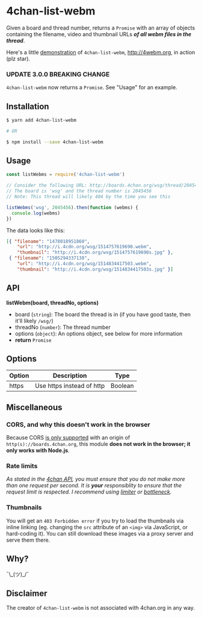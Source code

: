# 4chan-list-webm

Given a board and thread number, returns a `Promise` with an array of objects containing the filename, video and thumbnail URLs **_of all webm files in the thread_**.

Here's a little [demonstration](http://www.4webm.org/) of `4chan-list-webm`, http://4webm.org, in action (plz star).

### UPDATE 3.0.0 BREAKING CHANGE

`4chan-list-webm` now returns a `Promise`. See "Usage" for an example.

## Installation

```bash
$ yarn add 4chan-list-webm

# OR

$ npm install --save 4chan-list-webm
```


## Usage


```js
const listWebms = require('4chan-list-webm')

// Consider the following URL: http://boards.4chan.org/wsg/thread/2045456
// The board is 'wsg' and the thread number is 2045456
// Note: This thread will likely 404 by the time you see this

listWebms('wsg', 2045456).then(function (webms) {
  console.log(webms)
})
```

The data looks like this:
```json
[{ "filename": "1478018951860",
    "url": "http://i.4cdn.org/wsg/1514757619690.webm",
    "thumbnail": "http://i.4cdn.org/wsg/1514757619690s.jpg" },
 { "filename": "1505294337138",
    "url": "http://i.4cdn.org/wsg/1514834417503.webm",
    "thumbnail": "http://i.4cdn.org/wsg/1514834417503s.jpg" }]
```


## API

**listWebm(board, threadNo, options)**
* board (`string`): The board the thread is in (if you have good taste, then it'll likely `/wsg/`)
* threadNo (`number`): The thread number
* options (`object`): An options object, see below for more information
* **return** `Promise`


## Options

| Option  | Description                | Type    |
|---------|----------------------------|---------|
| https   | Use https instead of http  | Boolean |


## Miscellaneous

### CORS, and why this doesn't work in the browser

Because CORS [is only supported](https://github.com/4chan/4chan-API/issues/35) with an origin of `http(s)://boards.4chan.org`,
this module **does not work in the browser; it only works with Node.js**.

### Rate limits

*As stated in the [4chan API](https://github.com/4chan/4chan-API), you must ensure that you do not make more than one request per second. It is __your__ responsiblity to ensure that the request limit is respected. I recommend using [limiter](https://www.npmjs.com/package/limiter) or [bottleneck](https://www.npmjs.com/package/bottleneck).*

### Thumbnails

You will get an `403 Forbidden error` if you try to load the thumbnails via inline linking (eg. changing the `src` attribute of an `<img>` via JavaScript, or hard-coding it). You can still download these images via a proxy server and serve them there.


## Why? 

¯\\\_(ツ)\_/¯


## Disclaimer

The creator of `4chan-list-webm` is not associated with 4chan.org in any way.
